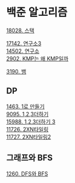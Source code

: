 # 백준 알고리즘

[18028. 스택](https://github.com/dkyou7/Backjoon_Algorithm/tree/master/10828_%EC%8A%A4%ED%83%9D)<br>

[17142. 연구소3](https://github.com/dkyou7/Backjoon_Algorithm/blob/master/17142_%EC%97%B0%EA%B5%AC%EC%86%8C3.cpp)<br>
[14502. 연구소](https://github.com/dkyou7/Backjoon_Algorithm/blob/master/14502_%EC%97%B0%EA%B5%AC%EC%86%8C.cpp)<br>
[2902. KMP는 왜 KMP일까](https://github.com/dkyou7/Backjoon_Algorithm/blob/master/2902_KMP%EB%8A%94%20%EC%99%9C%20KMP%EC%9D%BC%EA%B9%8C.cpp)<br>

[3190. 뱀]()<br>


## DP
[1463. 1로 만들기](https://github.com/dkyou7/Backjoon_Algorithm/tree/master/1463_1%EB%A1%9C%EB%A7%8C%EB%93%A4%EA%B8%B0)<br>
[9095. 1,2,3더하기](https://github.com/dkyou7/Backjoon_Algorithm/tree/master/9095_1%2C2%2C3%EB%8D%94%ED%95%98%EA%B8%B0)<br>
[15988. 1,2,3더하기 3](https://github.com/dkyou7/Backjoon_Algorithm/tree/master/15988_1%2C2%2C3%EB%8D%94%ED%95%98%EA%B8%B03)<br>
[11726. 2XN타일링](https://github.com/dkyou7/Backjoon_Algorithm/tree/master/11726_2xn%ED%83%80%EC%9D%BC%EB%A7%81)<br>
[11727. 2XN타일링2](https://github.com/dkyou7/Backjoon_Algorithm/tree/master/11727_2xn%ED%83%80%EC%9D%BC%EB%A7%812)<br>

## 그래프와 BFS
[1260. DFS와 BFS](https://github.com/dkyou7/Backjoon_Algorithm/tree/master/1260_DFS%EC%99%80%20BFS)<br>

